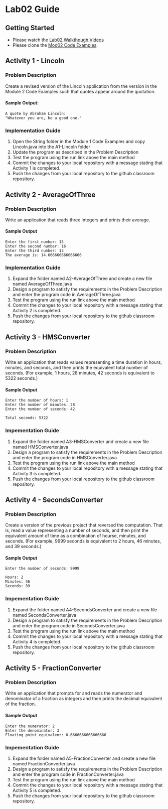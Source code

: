 # Lab02 Guide
## Getting Started
- Please watch the [Lab02 Walkthough Videos](https://www.youtube.com/playlist?list=PLbxWwkW_BhyBdcCTsjuSvw9JgUc7RXre2)  
- Please clone the [Mod02 Code Examples](https://github.com/lhindman/cs121-mod02-examples.git).


## Activity 1 - Lincoln
### Problem Description
Create a revised version of the Lincoln application from the version in the Module 2 Code Examples such that quotes appear around the quotation.

#### Sample Output:  

```
A quote by Abraham Lincoln:
"Whatever you are, be a good one."
```

### Implementation Guide
1. Open the String folder in the Module 1 Code Examples and copy Lincoln.java into the A1-Lincoln folder
2. Update the program as described in the Problem Description
3. Test the program using the run link above the main method
4. Commit the changes to your local repository with a message stating that Activity 1 is completed.
5. Push the changes from your local repository to the github classroom repository.

## Activity 2 - AverageOfThree
### Problem Description
Write an application that reads three integers and prints their average.

#### Sample Output
```
Enter the first number: 15 
Enter the second number: 16
Enter the third number: 13
The average is: 14.666666666666666
```

### Implementation Guide
1. Expand the folder named A2-AverageOfThree and create a new file named AverageOfThree.java
2. Design a program to satisfy the requirements in the Problem Description and enter the program code in AverageOfThree.java
3. Test the program using the run link above the main method
4. Commit the changes to your local repository with a message stating that Activity 2 is completed.
5. Push the changes from your local repository to the github classroom repository.

## Activity 3 - HMSConverter
### Problem Description
Write an application that reads values representing a time duration in hours, minutes, and seconds, and then prints the equivalent total number of seconds.  (For example, 1 hours, 28 minutes, 42 seconds is equivalent to 5322 seconds.)

#### Sample Output
```
Enter the number of hours: 1
Enter the number of minutes: 28
Enter the number of seconds: 42

Total seconds: 5322
```

### Impementation Guide
1. Expand the folder named A3-HMSConverter and create a new file named HMSConverter.java
2. Design a program to satisfy the requirements in the Problem Description and enter the program code in HMSConverter.java
3. Test the program using the run link above the main method
4. Commit the changes to your local repository with a message stating that Activity 3 is completed.
5. Push the changes from your local repository to the github classroom repository.

## Activity 4 - SecondsConverter
### Problem Description
Create a version of the previous project that reversed the computation.  That is, read a value representing a number of seconds, and then print the equivalent amount of time as a combination of hourse, minutes, and seconds. (For example, 9999 seconds is equivalent to 2 hours, 46 minutes, and 39 seconds.)

#### Sample Output
```
Enter the number of seconds: 9999

Hours: 2
Minutes: 46
Seconds: 39
```
### Impementation Guide
1. Expand the folder named A4-SecondsConverter and create a new file named SecondsConverter.java
2. Design a program to satisfy the requirements in the Problem Description and enter the program code in SecondsConverter.java
3. Test the program using the run link above the main method
4. Commit the changes to your local repository with a message stating that Activity 4 is completed.
5. Push the changes from your local repository to the github classroom repository.

## Activity 5 - FractionConverter
### Problem Description
Write an application that prompts for and reads the numerator and denominator of a fraction as integers and then prints the decimal equivalent of the fraction.

#### Sample Output
```
Enter the numerator: 2
Enter the denominator: 3
Floating point equivalent: 0.6666666666666666
```

### Impementation Guide
1. Expand the folder named A5-FractionConverter and create a new file named FractionConverter.java
2. Design a program to satisfy the requirements in the Problem Description and enter the program code in FractionConverter.java
3. Test the program using the run link above the main method
4. Commit the changes to your local repository with a message stating that Activity 5 is completed.
5. Push the changes from your local repository to the github classroom repository.

